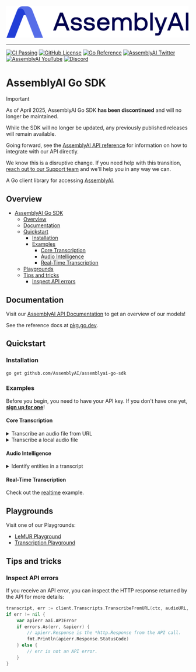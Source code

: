 <img src="https://github.com/AssemblyAI/assemblyai-go-sdk/blob/main/assemblyai.png?raw=true" width="500"/>

---

[![CI Passing](https://github.com/AssemblyAI/assemblyai-go-sdk/actions/workflows/go.yml/badge.svg)](https://github.com/AssemblyAI/assemblyai-go-sdk/actions/workflows/go.yml)
[![GitHub License](https://img.shields.io/github/license/AssemblyAI/assemblyai-go-sdk)](https://github.com/AssemblyAI/assemblyai-go-sdk/blob/main/LICENSE)
[![Go Reference](https://pkg.go.dev/badge/github.com/AssemblyAI/assemblyai-go-sdk.svg)](https://pkg.go.dev/github.com/AssemblyAI/assemblyai-go-sdk)
[![AssemblyAI Twitter](https://img.shields.io/twitter/follow/AssemblyAI?label=%40AssemblyAI&style=social)](https://twitter.com/AssemblyAI)
[![AssemblyAI YouTube](https://img.shields.io/youtube/channel/subscribers/UCtatfZMf-8EkIwASXM4ts0A)](https://www.youtube.com/@AssemblyAI)
[![Discord](https://img.shields.io/discord/875120158014853141?logo=discord&label=Discord&link=https%3A%2F%2Fdiscord.com%2Fchannels%2F875120158014853141&style=social)
](https://assemblyai.com/discord)

# AssemblyAI Go SDK

> [!IMPORTANT]
> As of April 2025, AssemblyAI Go SDK **has been discontinued** and will no longer be maintained.
>
> While the SDK will no longer be updated, any previously published releases will remain available.
>
> Going forward, see the [AssemblyAI API reference](https://www.assemblyai.com/docs/api-reference) for information on how to integrate with our API directly. 
>
> We know this is a disruptive change. If you need help with this transition, [reach out to our Support team](https://www.assemblyai.com/contact/support) and we'll help you in any way we can. 

A Go client library for accessing [AssemblyAI](https://assemblyai.com).

## Overview

- [AssemblyAI Go SDK](#assemblyai-go-sdk)
    - [Overview](#overview)
    - [Documentation](#documentation)
    - [Quickstart](#quickstart)
        - [Installation](#installation)
        - [Examples](#examples)
            - [Core Transcription](#core-transcription)
            - [Audio Intelligence](#audio-intelligence)
            - [Real-Time Transcription](#real-time-transcription)
    - [Playgrounds](#playgrounds)
    - [Tips and tricks](#tips-and-tricks)
        - [Inspect API errors](#inspect-api-errors)

## Documentation

Visit our [AssemblyAI API Documentation](https://www.assemblyai.com/docs) to get an overview of our models!

See the reference docs at [pkg.go.dev](https://pkg.go.dev/github.com/AssemblyAI/assemblyai-go-sdk).

## Quickstart

### Installation

```bash
go get github.com/AssemblyAI/assemblyai-go-sdk
```

### Examples

Before you begin, you need to have your API key. If you don't have one yet, [**sign up for one**](https://www.assemblyai.com/dashboard/signup)!

#### Core Transcription

<details>
    <summary>Transcribe an audio file from URL</summary>

```go
package main

import (
    "context"
    "log"
    "os"

    "github.com/AssemblyAI/assemblyai-go-sdk"
)

func main() {
    apiKey := os.Getenv("ASSEMBLYAI_API_KEY")

    ctx := context.Background()

    audioURL := "https://example.org/audio.mp3"

    client := assemblyai.NewClient(apiKey)

    transcript, err := client.Transcripts.TranscribeFromURL(ctx, audioURL, nil)
    if err != nil {
        log.Fatal("Something bad happened:", err)
    }

    log.Println(*transcript.Text)
}
```

</details>
<details>
    <summary>Transcribe a local audio file</summary>

```go
package main

import (
    "context"
    "log"
    "os"

    "github.com/AssemblyAI/assemblyai-go-sdk"
)

func main() {
    apiKey := os.Getenv("ASSEMBLYAI_API_KEY")

    ctx := context.Background()

    client := assemblyai.NewClient(apiKey)

    f, err := os.Open("./my-local-audio-file.wav")
    if err != nil {
        log.Fatal("Couldn't open audio file:", err)
    }
    defer f.Close()

    transcript, err := client.Transcripts.TranscribeFromReader(ctx, f, nil)
    if err != nil {
        log.Fatal("Something bad happened:", err)
    }

    log.Println(*transcript.Text)
}
```

</details>

#### Audio Intelligence

<details>
    <summary>Identify entities in a transcript</summary>

```go
package main

import (
    "context"
    "log"
    "os"

    "github.com/AssemblyAI/assemblyai-go-sdk"
)

func main() {
    apiKey := os.Getenv("ASSEMBLYAI_API_KEY")

    ctx := context.Background()

    audioURL := "https://example.org/audio.mp3"

    client := assemblyai.NewClient(apiKey)

    opts := &assemblyai.TranscriptParams{
        EntityDetection: assemblyai.Bool(true),
    }

    transcript, err := client.Transcripts.TranscribeFromURL(ctx, audioURL, opts)
    if err != nil {
        log.Fatal("Something bad happened:", err)
    }

    for _, entity := range transcript.Entities {
        log.Println(*entity.Text)
        log.Println(entity.EntityType)
        log.Printf("Timestamp: %v - %v", *entity.Start, *entity.End)
    }
}
```

</details>

#### Real-Time Transcription

Check out the [realtime](./examples/realtime) example.

## Playgrounds

Visit one of our Playgrounds:

- [LeMUR Playground](https://www.assemblyai.com/playground/v2/source)
- [Transcription Playground](https://www.assemblyai.com/playground)

## Tips and tricks

### Inspect API errors

If you receive an API error, you can inspect the HTTP response returned by the API for more details:

```go
transcript, err := client.Transcripts.TranscribeFromURL(ctx, audioURL, nil)
if err != nil {
    var apierr aai.APIError
    if errors.As(err, &apierr) {
        // apierr.Response is the *http.Response from the API call.
        fmt.Println(apierr.Response.StatusCode)
    } else {
        // err is not an API error.
    }
}
```
